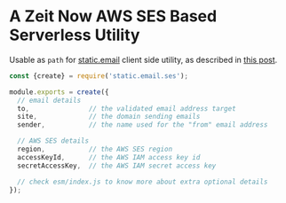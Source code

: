 # A Zeit Now AWS SES Based Serverless Utility

Usable as `path` for [static.email](https://github.com/WebReflection/static.email#readme) client side utility, as described in [this post](https://medium.com/@WebReflection/how-to-send-emails-from-static-websites-9a34ceb9416c).

```js
const {create} = require('static.email.ses');

module.exports = create({
  // email details
  to,               // the validated email address target
  site,             // the domain sending emails
  sender,           // the name used for the "from" email address

  // AWS SES details
  region,           // the AWS SES region
  accessKeyId,      // the AWS IAM access key id
  secretAccessKey,  // the AWS IAM secret access key

  // check esm/index.js to know more about extra optional details
});
```
